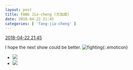 ```yaml
---
layout: post
title: FANG Jia-cheng (方加成)
date: 2018-04-22 21:45
categories: [ 'fang-jia-cheng' ]
---
```


<div class="weibo-info">
  <a href="https://weibo.com/6505661195/Gdjfh0tS3">2018-04-22 21:45</a>
</div>

I hope the next show could be better. ![fighting](https://img.t.sinajs.cn/t4/appstyle/expression/ext/normal/9f/2018new_jiayou_org.png){:.emoticon}

<!-- more -->

<ul class="weibo-pic-list-1">
  <li class="weibo-pic">
    <a href="//wx3.sinaimg.cn/mw690/0076h5Fhgy1fqlrpiazwmj30qo1bfdr8.jpg"><img src="//wx3.sinaimg.cn/thumb150/0076h5Fhgy1fqlrpiazwmj30qo1bfdr8.jpg"/></a>
  </li>
  <li class="weibo-pic">
    <a href="//wx2.sinaimg.cn/mw690/0076h5Fhgy1fqlrpjsmdqj31bf0qo47t.jpg"><img src="//wx2.sinaimg.cn/thumb150/0076h5Fhgy1fqlrpjsmdqj31bf0qo47t.jpg"/></a>
  </li>
</ul>
